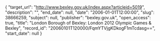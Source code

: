 {
  "target_url": "http://www.bexley.gov.uk/index.aspx?articleid=5019", 
  "description": "", 
  "end_date": null, 
  "date": "2006-01-01T12:00:00", 
  "slug": 38666259, 
  "subject": null, 
  "publisher": "bexley.gov.uk", 
  "open_access": true, 
  "title": "London Borough of Bexley: London 2012 Olympic Games & Bexley", 
  "record_id": "20060101T120000/FqmYTVjgKDkogF1mTcdasg==", 
  "start_date": null
}

